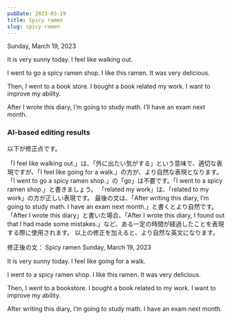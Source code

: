```yaml
---
pubDate: 2023-03-19
title: Spicy ramen
slug: spicy-ramen
---
```


Sunday, March 19, 2023

It is very sunny today. I feel like walking out.

I went to go a spicy ramen shop. I like this ramen. It was very delicious.

Then, I went to a book store. I bought a book related my work. I want to improve my ability.

After I wrote this diary, I’m going to study math. I’ll have an exam next month.

### AI-based editing results
以下が修正点です。

「I feel like walking out.」は、「外に出たい気がする」という意味で、適切な表現ですが、「I feel like going for a walk.」の方が、より自然な表現となります。
「I went to go a spicy ramen shop.」の「go」は不要です。「I went to a spicy ramen shop.」と書きましょう。
「related my work」は、「related to my work」の方が正しい表現です。
最後の文は、「After writing this diary, I’m going to study math. I have an exam next month.」と書くとより自然です。「After I wrote this diary」と書いた場合、「After I wrote this diary, I found out that I had made some mistakes.」など、ある一定の時間が経過したことを表現する際に使用されます。
以上の修正を加えると、より自然な英文になります。

修正後の文： Spicy ramen Sunday, March 19, 2023

It is very sunny today. I feel like going for a walk.

I went to a spicy ramen shop. I like this ramen. It was very delicious.

Then, I went to a bookstore. I bought a book related to my work. I want to improve my ability.

After writing this diary, I’m going to study math. I have an exam next month.
